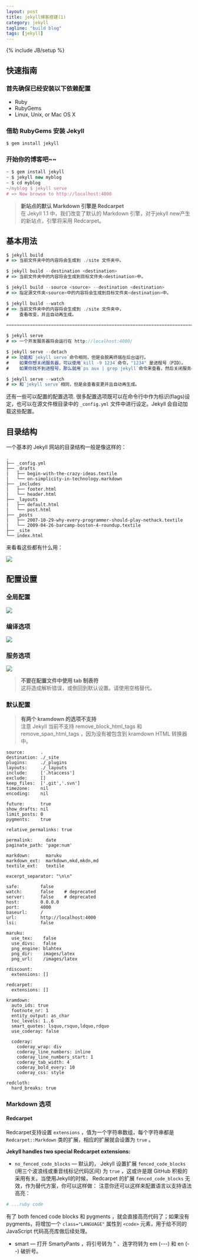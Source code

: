 ```yaml
---
layout: post
title: jekyll博客搭建(1)
category: jekyll
tagline: "build blog"
tags: [jekyll]
---
```

{% include JB/setup %}

## 快速指南

### 首先确保已经安装以下依赖配置

+ Ruby
+ RubyGems
+ Linux, Unix, or Mac OS X

### 借助 RubyGems 安装 Jekyll
    
    $ gem install jekyll

### 开始你的博客吧~~

```javascript
~ $ gem install jekyll
~ $ jekyll new myblog
~ $ cd myblog
~/myblog $ jekyll serve
# => Now browse to http://localhost:4000
```
> **新站点的默认 Markdown 引擎是 Redcarpet**  
> 在 Jekyll 1.1 中，我们改变了默认的 Markdown 引擎，对于jekyll new产生的新站点，引擎将采用 Redcarpet。

## 基本用法

```javascript
$ jekyll build
# => 当前文件夹中的内容将会生成到 ./site 文件夹中。

$ jekyll build --destination <destination>
# => 当前文件夹中的内容将会生成到目标文件夹<destination>中。

$ jekyll build --source <source> --destination <destination>
# => 指定源文件夹<source>中的内容将会生成到目标文件夹<destination>中。

$ jekyll build --watch
# => 当前文件夹中的内容将会生成到 ./site 文件夹中，
#    查看改变，并且自动再生成。

===========================================================================

$ jekyll serve
# => 一个开发服务器将会运行在 http://localhost:4000/

$ jekyll serve --detach
# => 功能和`jekyll serve`命令相同，但是会脱离终端在后台运行。
#    如果你想关闭服务器，可以使用`kill -9 1234`命令，"1234" 是进程号（PID）。
#    如果你找不到进程号，那么就用`ps aux | grep jekyll`命令来查看，然后关闭服务器。[更多](http://unixhelp.ed.ac.uk/shell/jobz5.html).

$ jekyll serve --watch
# => 和`jekyll serve`相同，但是会查看变更并且自动再生成。
```

还有一些可以配置的配置选项. 很多配置选项既可以在命令行中作为标识(flags)设定，也可以在源文件根目录中的 `_config.yml` 文件中进行设定。Jekyll 会自动加载这些配置。

## 目录结构

一个基本的 Jekyll 网站的目录结构一般是像这样的：

```
.
├── _config.yml
├── _drafts
|   ├── begin-with-the-crazy-ideas.textile
|   └── on-simplicity-in-technology.markdown
├── _includes
|   ├── footer.html
|   └── header.html
├── _layouts
|   ├── default.html
|   └── post.html
├── _posts
|   ├── 2007-10-29-why-every-programmer-should-play-nethack.textile
|   └── 2009-04-26-barcamp-boston-4-roundup.textile
├── _site
└── index.html
```
来看看这些都有什么用：

![](http://i.imgur.com/uiLWFSB.jpg)


## 配置设置

### 全局配置

![](http://i.imgur.com/Qfo0580.jpg)

### 编译选项

![](http://i.imgur.com/HTITT15.jpg)

### 服务选项

![](http://i.imgur.com/dbAMQIO.jpg)

> **不要在配置文件中使用 tab 制表符**  
> 这将造成解析错误，或倒回到默认设置。请使用空格替代。

### 默认配置

> **有两个 kramdown 的选项不支持**  
> 注意 Jekyll 当前不支持 remove_block_html_tags 和  remove_span_html_tags ，因为没有被包含到 kramdown HTML 转换器中。

```
source:      .
destination: ./_site
plugins:     ./_plugins
layouts:     ./_layouts
include:     ['.htaccess']
exclude:     []
keep_files:  ['.git','.svn']
timezone:    nil
encoding:    nil

future:      true
show_drafts: nil
limit_posts: 0
pygments:    true

relative_permalinks: true

permalink:     date
paginate_path: 'page:num'

markdown:      maruku
markdown_ext:  markdown,mkd,mkdn,md
textile_ext:   textile

excerpt_separator: "\n\n"

safe:        false
watch:       false    # deprecated
server:      false    # deprecated
host:        0.0.0.0
port:        4000
baseurl:     /
url:         http://localhost:4000
lsi:         false

maruku:
  use_tex:    false
  use_divs:   false
  png_engine: blahtex
  png_dir:    images/latex
  png_url:    /images/latex

rdiscount:
  extensions: []

redcarpet:
  extensions: []

kramdown:
  auto_ids: true
  footnote_nr: 1
  entity_output: as_char
  toc_levels: 1..6
  smart_quotes: lsquo,rsquo,ldquo,rdquo
  use_coderay: false

  coderay:
    coderay_wrap: div
    coderay_line_numbers: inline
    coderay_line_numbers_start: 1
    coderay_tab_width: 4
    coderay_bold_every: 10
    coderay_css: style

redcloth:
  hard_breaks: true
```

### Markdown 选项

#### Redcarpet

Redcarpet支持设置 `extensions` ，值为一个字符串数组，每个字符串都是 `Redcarpet::Markdown` 类的扩展，相应的扩展就会设置为 `true` 。

**Jekyll handles two special Redcarpet extensions:**

+ `no_fenced_code_blocks` — 默认的， Jekyll 设置扩展 `fenced_code_blocks` (用三个波浪线或重音线标记代码区间) 为 `true` ，这或许是跟 GitHub 积极的采用有关。当使用Jekyll的时候， Redcarpet 的扩展 `fenced_code_blocks` 无效，作为替代方案，你可以这样做：
注意你还可以这样来配置语言以支持语法高亮：

```ruby
# ...ruby code
```
有了 both fenced code blocks 和 pygments ，就会直接高亮代码了；如果没有 pygments，将增加一个 `class="LANGUAGE"` 属性到 `<code>` 元素，用于给不同的 JavaScript 代码高亮库做后续处理。


+ smart — 打开 SmartyPants ，将引号转为 " 、连字符转为 em (---) 和 en (--) 破折号。